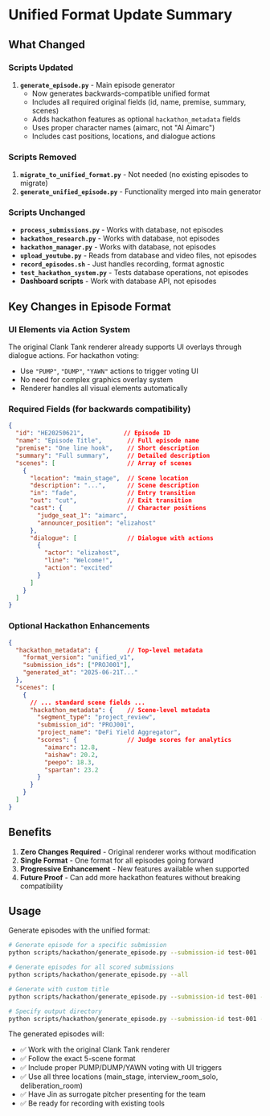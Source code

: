 # Unified Format Update Summary

## What Changed

### Scripts Updated
1. **`generate_episode.py`** - Main episode generator
   - Now generates backwards-compatible unified format
   - Includes all required original fields (id, name, premise, summary, scenes)
   - Adds hackathon features as optional `hackathon_metadata` fields
   - Uses proper character names (aimarc, not "AI Aimarc")
   - Includes cast positions, locations, and dialogue actions

### Scripts Removed
1. **`migrate_to_unified_format.py`** - Not needed (no existing episodes to migrate)
2. **`generate_unified_episode.py`** - Functionality merged into main generator

### Scripts Unchanged
- **`process_submissions.py`** - Works with database, not episodes
- **`hackathon_research.py`** - Works with database, not episodes
- **`hackathon_manager.py`** - Works with database, not episodes
- **`upload_youtube.py`** - Reads from database and video files, not episodes
- **`record_episodes.sh`** - Just handles recording, format agnostic
- **`test_hackathon_system.py`** - Tests database operations, not episodes
- **Dashboard scripts** - Work with database API, not episodes

## Key Changes in Episode Format

### UI Elements via Action System
The original Clank Tank renderer already supports UI overlays through dialogue actions. For hackathon voting:
- Use `"PUMP"`, `"DUMP"`, `"YAWN"` actions to trigger voting UI
- No need for complex graphics overlay system
- Renderer handles all visual elements automatically

### Required Fields (for backwards compatibility)
```json
{
  "id": "HE20250621",           // Episode ID
  "name": "Episode Title",       // Full episode name
  "premise": "One line hook",    // Short description
  "summary": "Full summary",     // Detailed description
  "scenes": [                    // Array of scenes
    {
      "location": "main_stage",  // Scene location
      "description": "...",      // Scene description
      "in": "fade",              // Entry transition
      "out": "cut",              // Exit transition
      "cast": {                  // Character positions
        "judge_seat_1": "aimarc",
        "announcer_position": "elizahost"
      },
      "dialogue": [              // Dialogue with actions
        {
          "actor": "elizahost",
          "line": "Welcome!",
          "action": "excited"
        }
      ]
    }
  ]
}
```

### Optional Hackathon Enhancements
```json
{
  "hackathon_metadata": {        // Top-level metadata
    "format_version": "unified_v1",
    "submission_ids": ["PROJ001"],
    "generated_at": "2025-06-21T..."
  },
  "scenes": [
    {
      // ... standard scene fields ...
      "hackathon_metadata": {    // Scene-level metadata
        "segment_type": "project_review",
        "submission_id": "PROJ001",
        "project_name": "DeFi Yield Aggregator",
        "scores": {              // Judge scores for analytics
          "aimarc": 12.8,
          "aishaw": 20.2,
          "peepo": 18.3,
          "spartan": 23.2
        }
      }
    }
  ]
}
```

## Benefits

1. **Zero Changes Required** - Original renderer works without modification
2. **Single Format** - One format for all episodes going forward
3. **Progressive Enhancement** - New features available when supported
4. **Future Proof** - Can add more hackathon features without breaking compatibility

## Usage

Generate episodes with the unified format:
```bash
# Generate episode for a specific submission
python scripts/hackathon/generate_episode.py --submission-id test-001

# Generate episodes for all scored submissions
python scripts/hackathon/generate_episode.py --all

# Generate with custom title
python scripts/hackathon/generate_episode.py --submission-id test-001 --title "DeFi Yield Aggregator Review"

# Specify output directory
python scripts/hackathon/generate_episode.py --submission-id test-001 --output-dir episodes/custom
```

The generated episodes will:
- ✅ Work with the original Clank Tank renderer
- ✅ Follow the exact 5-scene format
- ✅ Include proper PUMP/DUMP/YAWN voting with UI triggers
- ✅ Use all three locations (main_stage, interview_room_solo, deliberation_room)
- ✅ Have Jin as surrogate pitcher presenting for the team
- ✅ Be ready for recording with existing tools